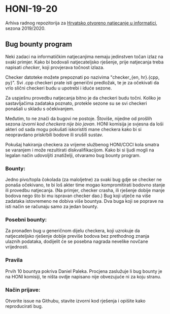 # HONI-19-20

Arhiva radnog repozitorija za [Hrvatsko otvoreno natjecanje u informatici](https://hsin.hr/honi/sto_je.html), sezona 2019/2020.



## Bug bounty program
Neki zadaci na informatičkim natjecanjima nemaju jedinstven točan izlaz na svaki primjer. 
Kako bi bodovali natjecateljsko rješenje, prije natjecanja treba napisati *checker*, koji provjerava točnost izlaza.

Checker datoteke možete prepoznati po nazivima "checker_{en, hr}.{cpp, py}". 
Svi .cpp checkeri prate isti generični predložak, te je za očekivati da vrlo slični checkeri budu u upotrebi i iduće sezone.

Za uspješnu provedbu natjecanja bitno je da checkeri budu točni. 
Koliko je sastavljačima zadataka poznato, protekle sezone su se svi checkeri ponašali u skladu s očekivanjem.

Međutim, to ne znači da bugovi ne postoje. Štoviše, nijedne od prošlih sezona *izvorni kod checkera nije bio javan*. 
HONI komisija je svjesna da loši akteri od sada mogu pokušati iskoristiti mane checkera kako bi si neopravdano priskrbili bodove ili srušili sustav. 

Pokušaj hakiranja checkera za vrijeme službenog HONI/COCI kola smatra se varanjem i može rezultirati diskvalifikacijom.
Kako bi si ljudi mogli na legalan način udovoljiti znatiželji, otvaramo bug bounty program.

### Bounty:
Jedno pivo/topla čokolada (za maloljetne) za svaki bug gdje se checker ne ponaša očekivano, te bi loš akter time mogao kompromitirati bodovno stanje ili provedbu natjecanja.
(Na primjer, checker crasha, ili rješenje dobije manje bodova nego što bi mu ispravan checker dao.)
Bug koji utječe na više zadataka istovremeno ne dobiva više bountya. Dva buga koji se poprave na isti način se računaju samo za jedan bounty.

### Posebni bounty:
Za pronađen bug u generičnom dijelu checkera, koji uzrokuje da natjecateljsko rješenje dobije previše bodova bez prethodnog znanja ulaznih podataka,
dodijelit će se posebna nagrada nevelike novčane vrijednosti.

### Pravila
Prvih 10 bountya pokriva Daniel Paleka. Procjena zaslužuje li bug bounty je na HONI komisiji, te ništa ovdje napisano nije obvezujuće ni za koju stranu.


### Način prijave:
Otvorite issue na Githubu, stavite izvorni kod rješenja i opišite kako reproducirati bug.

